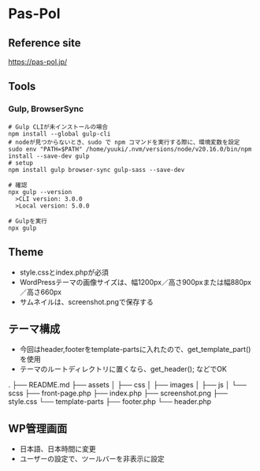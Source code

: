 # Pas-Pol 

## Reference site
https://pas-pol.jp/

## Tools
### Gulp, BrowserSync
```
# Gulp CLIが未インストールの場合
npm install --global gulp-cli
# nodeが見つからないとき、sudo で npm コマンドを実行する際に、環境変数を設定
sudo env "PATH=$PATH" /home/yuuki/.nvm/versions/node/v20.16.0/bin/npm install --save-dev gulp
# setup
npm install gulp browser-sync gulp-sass --save-dev

# 確認
npx gulp --version
  >CLI version: 3.0.0
  >Local version: 5.0.0

# Gulpを実行
npx gulp

```


## Theme
* style.cssとindex.phpが必須
* WordPressテーマの画像サイズは、幅1200px／高さ900pxまたは幅880px／高さ660px
* サムネイルは、screenshot.pngで保存する

## テーマ構成
* 今回はheader,footerをtemplate-partsに入れたので、get_template_part()を使用
* テーマのルートディレクトリに置くなら、get_header(); などでOK

.
├── README.md
├── assets
│   ├── css
│   ├── images
│   ├── js
│   └── scss
├── front-page.php
├── index.php
├── screenshot.png
├── style.css
└── template-parts
    ├── footer.php
    └── header.php

## WP管理画面
* 日本語、日本時間に変更
* ユーザーの設定で、ツールバーを非表示に設定
